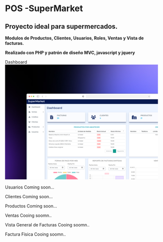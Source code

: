 # POS -SuperMarket

## Proyecto ideal para supermercados.

**Modulos de Productos, Clientes, Usuarios, Roles, Ventas y Vista de facturas.**

**Realizado con PHP y patrón de diseño MVC, javascript y jquery**

Dashboard
![Image text](https://github.com/jperez-89/supermarket/blob/master/Assets/images/panel.png)

Usuarios
Coming soon...

<!-- ![Image text](https://github.com/jperez-89/supermarket/blob/master/Assets/images/usuarios.jpg) -->

Clientes
Coming soon...

<!-- ![Image text](https://github.com/jperez-89/supermarket/blob/master/Assets/images/clientes.jpg) -->

Productos
Coming soon...

<!-- ![Image text](https://github.com/jperez-89/supermarket/blob/master/Assets/images/product.jpg) -->

Ventas
Cooing soomn..

<!-- ![Image text](https://github.com/jperez-89/supermarket/blob/master/Assets/images/ventas2.jpg) -->

Vista General de Facturas
Cooing soomn..

<!-- ![Image text](https://github.com/jperez-89/supermarket/blob/master/Assets/images/facturas.jpg) -->

Factura Física
Cooing soomn..

<!-- ![Image text](https://github.com/jperez-89/supermarket/blob/master/Assets/images/factura%20fisica.jpg) -->
